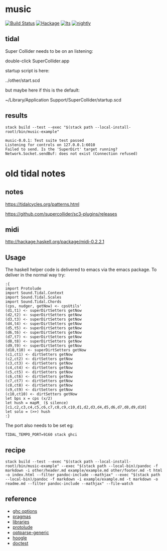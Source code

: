 music
===

[![Build Status](https://travis-ci.org/tonyday567/music.svg)](https://travis-ci.org/tonyday567/music) [![Hackage](https://img.shields.io/hackage/v/music.svg)](https://hackage.haskell.org/package/music) [![lts](https://www.stackage.org/package/music/badge/lts)](http://stackage.org/lts/package/music) [![nightly](https://www.stackage.org/package/music/badge/nightly)](http://stackage.org/nightly/package/music) 


tidal
--

Super Collider needs to be on an listening:

double-click SuperCollider.app

startup script is here:

  ../other/start.scd

but maybe here if this is the default:

  ~/Library/Application Support/SuperCollider/startup.scd


results
---

```
stack build --test --exec "$(stack path --local-install-root)/bin/music-example" 
```

```
music-0.0.1: Test suite test passed
Listening for controls on 127.0.0.1:6010
Failed to send. Is the 'SuperDirt' target running? Network.Socket.sendBuf: does not exist (Connection refused)
```

old tidal notes
===

notes
-----

https://tidalcycles.org/patterns.html

https://github.com/supercollider/sc3-plugins/releases

midi
----

http://hackage.haskell.org/package/midi-0.2.2.1

Usage
-----

The haskell helper code is delivered to emacs via the emacs package. To
deliver in the normal way try:

    :{
    import Protolude
    import Sound.Tidal.Context
    import Sound.Tidal.Scales
    import Sound.Tidal.Chords
    (cps, nudger, getNow) <- cpsUtils'
    (d1,t1) <- superDirtSetters getNow
    (d2,t2) <- superDirtSetters getNow
    (d3,t3) <- superDirtSetters getNow
    (d4,t4) <- superDirtSetters getNow
    (d5,t5) <- superDirtSetters getNow
    (d6,t6) <- superDirtSetters getNow
    (d7,t7) <- superDirtSetters getNow
    (d8,t8) <- superDirtSetters getNow
    (d9,t9) <- superDirtSetters getNow
    (d10,t10) <- superDirtSetters getNow
    (c1,ct1) <- dirtSetters getNow
    (c2,ct2) <- dirtSetters getNow
    (c3,ct3) <- dirtSetters getNow
    (c4,ct4) <- dirtSetters getNow
    (c5,ct5) <- dirtSetters getNow
    (c6,ct6) <- dirtSetters getNow
    (c7,ct7) <- dirtSetters getNow
    (c8,ct8) <- dirtSetters getNow
    (c9,ct9) <- dirtSetters getNow
    (c10,ct10) <- dirtSetters getNow
    let bps x = cps (x/2)
    let hush = mapM_ ($ silence) [c1,c2,c3,c4,c5,c6,c7,c8,c9,c10,d1,d2,d3,d4,d5,d6,d7,d8,d9,d10]
    let solo = (>>) hush
    :}

The port also needs to be set eg:

    TIDAL_TEMPO_PORT=9160 stack ghci


recipe
---

```
stack build --test --exec "$(stack path --local-install-root)/bin/music-example" --exec "$(stack path --local-bin)/pandoc -f markdown -i other/header.md example/example.md other/footer.md -t html -o index.html --filter pandoc-include --mathjax" --exec "$(stack path --local-bin)/pandoc -f markdown -i example/example.md -t markdown -o readme.md --filter pandoc-include --mathjax" --file-watch
```

reference
---

- [ghc options](https://downloads.haskell.org/~ghc/latest/docs/html/users_guide/flags.html#flag-reference)
- [pragmas](https://downloads.haskell.org/~ghc/latest/docs/html/users_guide/lang.html)
- [libraries](https://www.stackage.org/)
- [protolude](https://www.stackage.org/package/protolude)
- [optparse-generic](https://www.stackage.org/package/optparse-generic)
- [hoogle](https://www.stackage.org/package/hoogle)
- [doctest](https://www.stackage.org/package/doctest)
